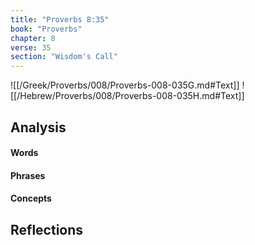 ```yaml
---
title: "Proverbs 8:35"
book: "Proverbs"
chapter: 8
verse: 35
section: "Wisdom's Call"
---
```

![[/Greek/Proverbs/008/Proverbs-008-035G.md#Text]]
![[/Hebrew/Proverbs/008/Proverbs-008-035H.md#Text]]

## Analysis

#### Words

#### Phrases

#### Concepts

## Reflections
